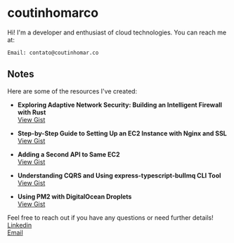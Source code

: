 # coutinhomarco
Hi! I'm a developer and enthusiast of cloud technologies. You can reach me at:

    Email: contato@coutinhomar.co

## Notes

Here are some of the resources I've created:


- **Exploring Adaptive Network Security: Building an Intelligent Firewall with Rust**  
  [View Gist](https://gist.github.com/coutinhomarco/7014081193c22bc02836095c99812081)

- **Step-by-Step Guide to Setting Up an EC2 Instance with Nginx and SSL**  
  [View Gist](https://gist.github.com/coutinhomarco/77336a4cac563ea7fa670e10d09222ec)

- **Adding a Second API to Same EC2**  
  [View Gist](https://gist.github.com/coutinhomarco/97d3518c98869c4dfc96384ee296faac)

- **Understanding CQRS and Using express-typescript-bullmq CLI Tool**<br/>
  [View Gist](https://gist.github.com/coutinhomarco/5af53431c142eba58e4fa989d174fff8)

- **Using PM2 with DigitalOcean Droplets**<br/>
  [View Gist](https://gist.github.com/coutinhomarco/debe754744b816cd0a482198cda275d7)

  
Feel free to reach out if you have any questions or need further details!
<br>
[Linkedin](https://www.linkedin.com/in/coutinhomarco/)
<br>
[Email](mailto:contato@coutinhomar.co)

